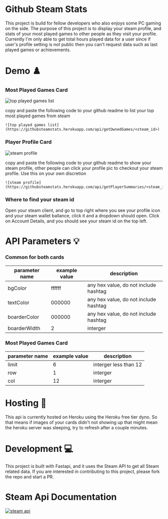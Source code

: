 # Github Steam Stats

This project is build for fellow developers who also enjoys some PC gaming on the side. The purpose of this project is to display your steam profile, and stats of your most played games to other people as they visit your profile. 
Currently I'm only able to get total hours played data for a user since if user's profile setting is not public then you can't request data such as last played games or achievements. 

# Demo :chess_pawn:

### Most Played Games Card 

![top played games list](https://githubsteamstats.herokuapp.com/api/getOwnedGames/76561198134424238)

copy and paste the following code to your github readme to list your top most played games from steam
```
![top played games list](https://githubsteamstats.herokuapp.com/api/getOwnedGames/<steam_id>)
```

### Player Profile Card

![steam profile](https://githubsteamstats.herokuapp.com/api/getPlayerSummaries/76561198134424238)

copy and paste the following code to your github readme to show your steam profile, other people can click your profile pic to checkout your steam profile. Use this on your own discretion
```
![steam profile](https://githubsteamstats.herokuapp.com/api/getPlayerSummaries/<steam_id>)
```
### Where to find your steam id

Open your steam client, and go to top right where you see your profile icon and your steam wallet ballance, click it and a dropdown should open. 
Click on Account Details, and you should see your steam id on the top left. 

# API Parameters :bulb:

### Common for both cards

| parameter name | example value | description  |
|---|---|---|
| bgColor  | ffffff | any hex value, do not include hashtag |
| textColor | 000000 |  any hex value, do not include hashtag |
| boarderColor  | 000000 | any hex value, do not include hashtag |
| boarderWidth | 2 |  interger |

### Most Played Games Card 
| parameter name | example value | description  |
|---|---|---|
| limit  | 6 | interger less than 12 |
| row | 1 | interger |
| col  | 12 | interger |

# Hosting :electric_plug:

This api is currently hosted on Heroku using the Heroku free tier dyno. So that means if images of your cards didn't not showing up that might mean the heroku server was sleeping, try to refresh after a couple minutes.

# Development :computer:

This project is built with Fastapi, and it uses the Steam API to get all Steam related data. If you are interested in contributing to this project, please fork the repo and start a PR. 

# Steam Api Documentation
[![steam api](https://upload.wikimedia.org/wikipedia/commons/thumb/a/ae/Steam_logo.svg/320px-Steam_logo.svg.png)](https://developer.valvesoftware.com/wiki/Steam_Web_API)
